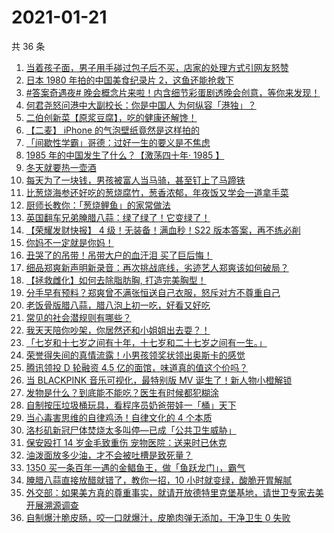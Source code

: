 # 2021-01-21

共 36 条

<!-- BEGIN -->
<!-- 最后更新时间 Thu Jan 21 2021 23:25:00 GMT+0800 (CST) -->

1. [当着孩子面，男子用手碰过包子后不买，店家的处理方式引网友怒赞](https://www.zhihu.com/zvideo/1335256485148700672)
2. [日本 1980 年拍的中国美食纪录片
   2，这鱼还能抢救下](https://www.zhihu.com/zvideo/1335452463189667840)
3. [#答案奇遇夜#
   晚会概念片来啦！内含细节彩蛋剧透晚会创意，等你来发现！](https://www.zhihu.com/zvideo/1335524479846850561)
4. [何君尧怒问港中大副校长：你是中国人
   为何纵容「港独」？](https://www.zhihu.com/zvideo/1335600167295782912)
5. [二伯创新菜【原浆豆腐】，吃的健康还解馋！](https://www.zhihu.com/zvideo/1335625137275174912)
6. [【二麦】 iPhone 的气泡壁纸竟然是这样拍的](https://www.zhihu.com/zvideo/1335549896611950592)
7. [「间歇性学霸」哥德：过好一生的要义是不焦虑](https://www.zhihu.com/zvideo/1335546804226740224)
8. [1985 年的中国发生了什么？【激荡四十年· 1985
   】](https://www.zhihu.com/zvideo/1335612585198940160)
9. [冬天就要热一壶酒](https://www.zhihu.com/zvideo/1335628263730024448)
10. [每天为了一块钱，男孩被富人当马骑，甚至钉上了马蹄铁](https://www.zhihu.com/zvideo/1334793899341336576)
11. [比葱烧海参还好吃的葱烧腐竹，葱香浓郁，年夜饭又学会一道拿手菜](https://www.zhihu.com/zvideo/1335523692655841280)
12. [厨师长教你：「葱烧鲤鱼」的家常做法](https://www.zhihu.com/zvideo/1335533941554774016)
13. [英国翻车兄弟腌腊八蒜：绿了绿了！它变绿了！](https://www.zhihu.com/zvideo/1335297955184283648)
14. [【荣耀发财快报】 4 级！无装备！满血秒！S22
    版本答案，再不练必削](https://www.zhihu.com/zvideo/1335632712363712512)
15. [你妈不一定就是你妈！](https://www.zhihu.com/zvideo/1335664820482109440)
16. [丑哭了的吊带！吊带大户的血汗泪 买了巨后悔！](https://www.zhihu.com/zvideo/1334518957689282560)
17. [细品郑爽新声明新录音：再次挑战底线，劣迹艺人郑爽该如何破局？](https://www.zhihu.com/zvideo/1335302422680178688)
18. [【拯救雌化】如何去除脂肪胸, 打造完美胸型！](https://www.zhihu.com/zvideo/1335235859868434432)
19. [分手早有预料？郑爽曾不满张恒送自己衣服，怒斥对方不尊重自己](https://www.zhihu.com/zvideo/1334611882703962112)
20. [老饭骨版腊八蒜，腊八泡上初一吃，好看又好吃](https://www.zhihu.com/zvideo/1335279938270445569)
21. [常见的社会潜规则有哪些？](https://www.zhihu.com/zvideo/1335277484997840896)
22. [我天天陪你吵架，你居然还和小姐姐出去耍？！](https://www.zhihu.com/zvideo/1335241610654060544)
23. [「七岁和十七岁之间有十年，十七岁和二十七岁之间有一生。」](https://www.zhihu.com/zvideo/1334934556407517184)
24. [荣誉得失间的真情流露！小男孩领奖状领出奥斯卡的感觉](https://www.zhihu.com/zvideo/1335540658316787712)
25. [腾讯领投 D 轮融资 4.5
    亿的面馆，味道真的值这个价吗？](https://www.zhihu.com/zvideo/1335251354567557120)
26. [当 BLACKPINK 音乐可视化，最特别版 MV
    诞生了！新人物小橙解锁](https://www.zhihu.com/zvideo/1335187869208326144)
27. [发物是什么？到底能不能吃？医生有时候都犯糊涂](https://www.zhihu.com/zvideo/1335210216569233408)
28. [自制按压垃圾桶玩具，看程序员奶爸带娃一「桶」天下](https://www.zhihu.com/zvideo/1335261065748623360)
29. [当心毒害思维的自律鸡汤！自律文化的 4 个本质](https://www.zhihu.com/zvideo/1334857413942472704)
30. [洛杉矶新冠尸体焚烧太多叫停—已成「公共卫生威胁」](https://www.zhihu.com/zvideo/1335204487246307328)
31. [保安殴打 14 岁金毛致重伤
    宠物医院：送来时已休克](https://www.zhihu.com/zvideo/1334468096191840256)
32. [油泼面放多少油，才不会被吐槽是致死量？](https://www.zhihu.com/zvideo/1335278783952752640)
33. [1350
    买一条百年一遇的金鲳鱼王，做「鱼跃龙门」，霸气](https://www.zhihu.com/zvideo/1334661533368614912)
34. [腌腊八蒜直接放醋就错了，教你一招，10
    小时就变绿，酸脆开胃解腻](https://www.zhihu.com/zvideo/1335199196937953280)
35. [外交部：如果美方真的尊重事实，就请开放德特里克堡基地，请世卫专家去美开展溯源调查](https://www.zhihu.com/zvideo/1334997835197685760)
36. [自制爆汁脆皮肠，咬一口就爆汁，皮脆肉弹无添加，干净卫生 0
    失败](https://www.zhihu.com/zvideo/1333896504214097920)

<!-- END -->
